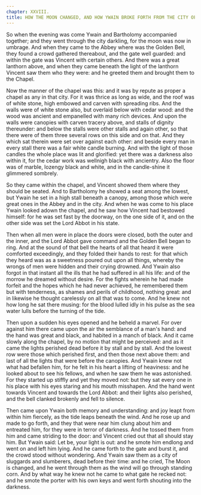 ```yaml
---
chapter: XXVIII.
title: HOW THE MOON CHANGED, AND HOW YWAIN BROKE FORTH FROM THE CITY OF THE SAINTS.
---
```

So when the evening was come Ywain and Bartholomy accompanied together; and they went through the city darkling, for the moon was now in umbrage. And when they came to the Abbey where was the Golden Bell, they found a crowd gathered thereabout, and the gate well guarded: and within the gate was Vincent with certain others. And there was a great lanthorn above, and when they came beneath the light of the lanthorn Vincent saw them who they were: and he greeted them and brought them to the Chapel.

Now the manner of the chapel was this: and it was by repute as proper a chapel as any in that city. For it was thrice as long as wide, and the roof was of white stone, high embowed and carven with spreading ribs. And the walls were of white stone also, but overlaid below with cedar wood: and the wood was ancient and empanelled with many rich devices. And upon the walls were canopies with carven tracery above, and stalls of dignity thereunder: and below the stalls were other stalls and again other, so that there were of them three several rows on this side and on that. And they which sat therein were set over against each other: and beside every man in every stall there was a fair white candle burning. And with the light of those candles the whole place was lit and glorified: yet there was a darkness also within it, for the cedar work was wellnigh black with ancientry. Also the floor was of marble, lozengy black and white, and in the candle-shine it glimmered sombrely.

So they came within the chapel, and Vincent showed them where they should be seated. And to Bartholomy he showed a seat among the lowest, but Ywain he set in a high stall beneath a canopy, among those which were great ones in the Abbey and in the city. And when he was come to his place Ywain looked adown the chapel, and he saw how Vincent had bestowed himself: for he was set fast by the doorway, on the one side of it, and on the other side was set the Lord Abbot in his state.

Then when all men were in place the doors were closed, both the outer and the inner, and the Lord Abbot gave command and the Golden Bell began to ring. And at the sound of that bell the hearts of all that heard it were comforted exceedingly, and they folded their hands to rest: for that which they heard was as a sweetness poured out upon all things, whereby the wrongs of men were hidden and their crying drowned. And Ywain also forgot in that instant all the ills that he had suffered in all his life: and of the morrow he dreamed without desire. For the fights wherein he had made forfeit and the hopes which he had never achieved, he remembered them but with tenderness, as shames and perils of childhood, nothing great: and in likewise he thought carelessly on all that was to come. And he knew not how long he sat there musing: for the blood lulled idly in his pulse as the sea water lulls before the turning of the tide.

Then upon a sudden his eyes opened and he beheld a marvel. For over against him there came upon the air the semblance of a man's hand: and the hand was great and black, and habited in a manch of black. And it came slowly along the chapel, by no motion that might be perceived: and as it came the lights perished dead before it by stall and by stall. And the lowest row were those which perished first, and then those next above them: and last of all the lights that were before the canopies. And Ywain knew not what had befallen him, for he felt in his heart a lifting of heaviness: and he looked about to see his fellows, and when he saw them he was astonished. For they started up stiffly and yet they moved not: but they sat every one in his place with his eyes staring and his mouth misshapen. And the hand went towards Vincent and towards the Lord Abbot: and their lights also perished, and the bell clanked brokenly and fell to silence.

Then came upon Ywain both memory and understanding: and joy leapt from within him fiercely, as the tide leaps beneath the wind. And he rose up and made to go forth, and they that were near him clung about him and entreated him, for they were in terror of darkness. And he tossed them from him and came striding to the door: and Vincent cried out that all should stay him. But Ywain said: Let be, your light is out: and he smote him endlong and went on and left him lying. And he came forth to the gate and burst it, and the crowd stood without wondering. And Ywain saw them as a city of sluggards and slumberers, dead before their time: and he cried, The Moon is changed, and he went through them as the wind will go through standing corn. And by what way he knew not he came to what gate he recked not: and he smote the porter with his own keys and went forth shouting into the darkness.
  
